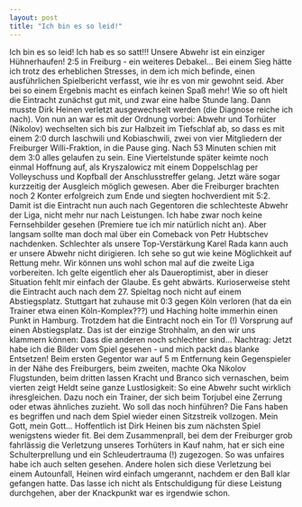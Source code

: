 ```yaml
---
layout: post
title: "Ich bin es so leid!"
---
```


Ich bin es so leid! Ich hab es so satt!!! Unsere Abwehr ist ein einziger Hühnerhaufen! 2:5 in Freiburg - ein weiteres Debakel... Bei einem Sieg hätte ich trotz des erheblichen Stresses, in dem ich mich befinde, einen ausführlichen Spielbericht verfasst, wie ihr es von mir gewohnt seid. Aber bei so einem Ergebnis macht es einfach keinen Spaß mehr! Wie so oft hielt die Eintracht zunächst gut mit, und zwar eine halbe Stunde lang. Dann musste Dirk Heinen verletzt ausgewechselt werden (die Diagnose reiche ich nach). Von nun an war es mit der Ordnung vorbei: Abwehr und Torhüter (Nikolov) wechselten sich bis zur Halbzeit im Tiefschlaf ab, so dass es mit einem 2:0 durch Iaschwili und Kobiaschwili, zwei von vier Mitgliedern der Freiburger Willi-Fraktion, in die Pause ging. Nach 53 Minuten schien mit dem 3:0 alles gelaufen zu sein. Eine Viertelstunde später keimte noch einmal Hoffnung auf, als Kryszalowicz mit einem Doppelschlag per Volleyschuss und Kopfball der Anschlusstreffer gelang. Jetzt wäre sogar kurzzeitig der Ausgleich möglich gewesen. Aber die Freiburger brachten noch 2 Konter erfolgreich zum Ende und siegten hochverdient mit 5:2. Damit ist die Eintracht nun auch nach Gegentoren die schlechteste Abwehr der Liga, nicht mehr nur nach Leistungen. Ich habe zwar noch keine Fernsehbilder gesehen (Premiere tue ich mir natürlich nicht an). Aber langsam sollte man doch mal über ein Comeback von Petr Hubtschev nachdenken. Schlechter als unsere Top-Verstärkung Karel Rada kann auch er unsere Abwehr nicht dirigieren. Ich sehe so gut wie keine Möglichkeit auf Rettung mehr. Wir können uns wohl schon mal auf die zweite Liga vorbereiten. Ich gelte eigentlich eher als Daueroptimist, aber in dieser Situation fehlt mir einfach der Glaube. Es geht abwärts. Kurioserweise steht die Eintracht auch nach dem 27. Spieltag noch nicht auf einem Abstiegsplatz. Stuttgart hat zuhause mit 0:3 gegen Köln verloren (hat da ein Trainer etwa einen Köln-Komplex???) und Haching holte immerhin einen Punkt in Hamburg. Trotzdem hat die Eintracht noch ein Tor (!) Vorsprung auf einen Abstiegsplatz. Das ist der einzige Strohhalm, an den wir uns klammern können: Dass die anderen noch schlechter sind... Nachtrag: Jetzt habe ich die Bilder vom Spiel gesehen - und mich packt das blanke Entsetzen! Beim ersten Gegentor war auf 5 m Entfernung kein Gegenspieler in der Nähe des Freiburgers, beim zweiten, machte Oka Nikolov Flugstunden, beim dritten lassen Kracht und Branco sich vernaschen, beim vierten zeigt Heldt seine ganze Lustlosigkeit: So eine Abwehr sucht wirklich ihresgleichen. Dazu noch ein Trainer, der sich beim Torjubel eine Zerrung oder etwas ähnliches zuzieht. Wo soll das noch hinführen? Die Fans haben es begriffen und nach dem Spiel wieder einen Sitzstreik vollzogen. Mein Gott, mein Gott... Hoffentlich ist Dirk Heinen bis zum nächsten Spiel wenigstens wieder fit. Bei dem Zusammenprall, bei dem der Freiburger grob fahrlässig die Verletzung unseres Torhüters in Kauf nahm, hat er sich eine Schulterprellung und ein Schleudertrauma (!) zugezogen. So was unfaires habe ich auch selten gesehen. Andere holen sich diese Verletzung bei einem Autounfall, Heinen wird einfach umgerannt, nachdem er den Ball klar gefangen hatte. Das lasse ich nicht als Entschuldigung für diese Leistung durchgehen, aber der Knackpunkt war es irgendwie schon.
